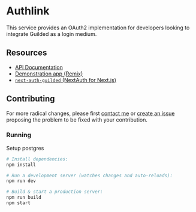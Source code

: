 # Authlink

This service provides an OAuth2 implementation for developers looking to integrate Guilded as a login medium.

## Resources

- [API Documentation](https://authlink.guildedapi.com/dev/docs)
- [Demonstration app (Remix)](https://github.com/GuildedAPI/authlink-demo)
- [`next-auth-guilded` (NextAuth for Next.js)](https://github.com/GuildedAPI/next-auth-guilded)

## Contributing

For more radical changes, please first [contact me](https://www.guilded.gg/authlink) or [create an issue](https://github.com/GuildedAPI/Authlink/issues) proposing the problem to be fixed with your contribution.

### Running

Setup postgres

```sh
# Install dependencies:
npm install

# Run a development server (watches changes and auto-reloads):
npm run dev

# Build & start a production server:
npm run build
npm start
```

